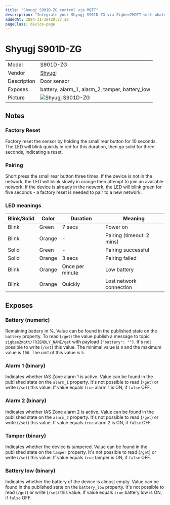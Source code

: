 ```yaml
---
title: "Shyugj S901D-ZG control via MQTT"
description: "Integrate your Shyugj S901D-ZG via Zigbee2MQTT with whatever smart home infrastructure you are using without the vendor's bridge or gateway."
addedAt: 2024-11-30T20:27:20
pageClass: device-page
---
```


<!-- !!!! -->
<!-- ATTENTION: This file is auto-generated through docgen! -->
<!-- You can only edit the "Notes"-Section between the two comment lines "Notes BEGIN" and "Notes END". -->
<!-- Do not use h1 or h2 heading within "## Notes"-Section. -->
<!-- !!!! -->

# Shyugj S901D-ZG

|     |     |
|-----|-----|
| Model | S901D-ZG  |
| Vendor  | [Shyugj](/supported-devices/#v=Shyugj)  |
| Description | Door sensor |
| Exposes | battery, alarm_1, alarm_2, tamper, battery_low |
| Picture | ![Shyugj S901D-ZG](https://www.zigbee2mqtt.io/images/devices/S901D-ZG.png) |


<!-- Notes BEGIN: You can edit here. Add "## Notes" headline if not already present. -->
## Notes

### Factory Reset

Factory reset the sensor by holding the small rear button for 10 seconds. The LED will blink quickly in red for this duration, then go solid for three seconds, indicating a reset.

### Pairing

Short press the small rear button three times. If the device is not in the network, the LED will blink slowly in orange then attempt to join an available network. If the device is already in the network, the LED will blink green for five seconds - a factory reset is needed to pair to a new network.

### LED meanings

| Blink/Solid | Color | Duration | Meaning |
|-----|-----|-----|-----|
| Blink | Green | 7 secs | Power on |
| Blink | Orange | - | Pairing (timeout: 2 mins) |
| Solid | Green | - | Pairing successful |
| Solid | Orange | 3 secs | Pairing failed |
| Blink | Orange | Once per minute | Low battery |
| Blink | Orange | Quickly | Lost network connection |
<!-- Notes END: Do not edit below this line -->




## Exposes

### Battery (numeric)
Remaining battery in %.
Value can be found in the published state on the `battery` property.
To read (`/get`) the value publish a message to topic `zigbee2mqtt/FRIENDLY_NAME/get` with payload `{"battery": ""}`.
It's not possible to write (`/set`) this value.
The minimal value is `0` and the maximum value is `100`.
The unit of this value is `%`.

### Alarm 1 (binary)
Indicates whether IAS Zone alarm 1 is active.
Value can be found in the published state on the `alarm_1` property.
It's not possible to read (`/get`) or write (`/set`) this value.
If value equals `true` alarm 1 is ON, if `false` OFF.

### Alarm 2 (binary)
Indicates whether IAS Zone alarm 2 is active.
Value can be found in the published state on the `alarm_2` property.
It's not possible to read (`/get`) or write (`/set`) this value.
If value equals `true` alarm 2 is ON, if `false` OFF.

### Tamper (binary)
Indicates whether the device is tampered.
Value can be found in the published state on the `tamper` property.
It's not possible to read (`/get`) or write (`/set`) this value.
If value equals `true` tamper is ON, if `false` OFF.

### Battery low (binary)
Indicates whether the battery of the device is almost empty.
Value can be found in the published state on the `battery_low` property.
It's not possible to read (`/get`) or write (`/set`) this value.
If value equals `true` battery low is ON, if `false` OFF.

